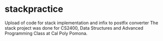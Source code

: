 # stackpractice
Upload of code for stack implementation and infix to postfix converter
The stack project was done for CS2400, Data Structures and Advanced Programming Class at Cal Poly Pomona.

